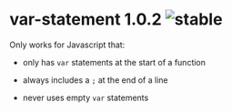 
# var-statement 1.0.2 ![stable](https://img.shields.io/badge/stability-stable-4EBA0F.svg?style=flat)

Only works for Javascript that:

- only has `var` statements at the start of a function

- always includes a `;` at the end of a line

- never uses empty `var` statements
